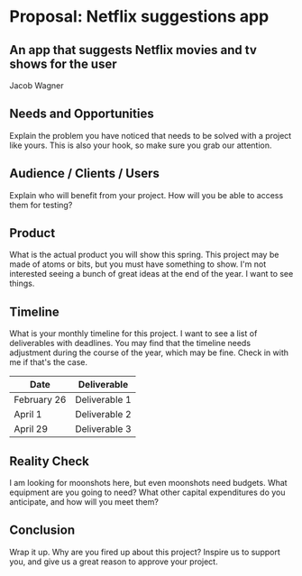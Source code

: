 # Proposal: Netflix suggestions app
## An app that suggests Netflix movies and tv shows for the user
Jacob Wagner

## Needs and Opportunities
Explain the problem you have noticed that needs to be solved with a project
like yours. This is also your hook, so make sure you grab our attention.

## Audience / Clients / Users
Explain who will benefit from your project. How will you be able to access
them for testing?

## Product
What is the actual product you will show this spring. This project may be made
of atoms or bits, but you must have something to show. I'm not interested
seeing a bunch of great ideas at the end of the year. I want to see things.

## Timeline
What is your monthly timeline for this project. I want to see a list of
deliverables with deadlines. You may find that the timeline needs adjustment
during the course of the year, which may be fine. Check in with me if that's
the case. 

| Date          | Deliverable   |
| ------------- | ------------- |
| February 26   | Deliverable 1 |
| April 1       | Deliverable 2 |
| April 29      | Deliverable 3 |

## Reality Check
I am looking for moonshots here, but even moonshots need budgets. What
equipment are you going to need? What other capital expenditures do you
anticipate, and how will you meet them?

## Conclusion
Wrap it up. Why are you fired up about this project? Inspire us to support you,
and give us a great reason to approve your project.
